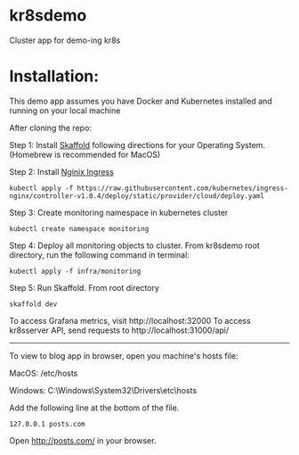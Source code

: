# kr8sdemo
Cluster app for demo-ing kr8s

# Installation:

This demo app assumes you have Docker and Kubernetes installed and running on your local machine

After cloning the repo: 

Step 1: Install [Skaffold](https://skaffold.dev/docs/install/#standalone-binary) following directions for your Operating System.  (Homebrew is recommended for MacOS)

Step 2: Install [Nginix Ingress](https://kubernetes.github.io/ingress-nginx/deploy/)

```console
kubectl apply -f https://raw.githubusercontent.com/kubernetes/ingress-nginx/controller-v1.0.4/deploy/static/provider/cloud/deploy.yaml
```
Step 3: Create monitoring namespace in kubernetes cluster

```console
kubectl create namespace monitoring
```

Step 4: Deploy all monitoring objects to cluster.  From kr8sdemo root directory, run the following command in terminal:

```console
kubectl apply -f infra/monitoring
```

Step 5: Run Skaffold. From root directory

```console
skaffold dev
```

To access Grafana metrics, visit http://localhost:32000
To access kr8sserver API, send requests to http://localhost:31000/api/

----

To view to blog app in browser, open you machine's hosts file: 

MacOS: /etc/hosts

Windows: C:\Windows\System32\Drivers\etc\hosts

Add the following line at the bottom of the file. 

```console
127.0.0.1 posts.com
```

Open http://posts.com/ in your browser.

  